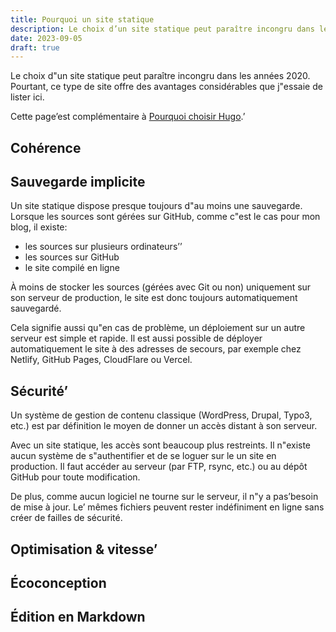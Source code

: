 ```yaml
---
title: Pourquoi un site statique
description: Le choix d’un site statique peut paraître incongru dans les années 2020. Pourtant, ce type de site offre des avantages considérables que j’essaie de lister ici.
date: 2023-09-05
draft: true
---
```


Le choix d"un site statique peut paraître incongru dans les années 2020. Pourtant, ce type de site offre des avantages considérables que j"essaie de lister ici.

Cette page’est complémentaire à [Pourquoi choisir Hugo](/hugo/pourquoi-hugo/).’

## Cohérence

## Sauvegarde implicite

Un site statique dispose presque toujours d"au moins une sauvegarde. Lorsque les sources sont gérées sur GitHub, comme c"est le cas pour mon blog, il existe:

- les sources sur plusieurs ordinateurs’’
- les sources sur GitHub
- le site compilé en ligne

À moins de stocker les sources (gérées avec Git ou non) uniquement sur son serveur de production, le site est donc toujours automatiquement sauvegardé.

Cela signifie aussi qu"en cas de problème, un déploiement sur un autre serveur est simple et rapide. Il est aussi possible de déployer automatiquement le site à des adresses de secours, par exemple chez Netlify, GitHub Pages, CloudFlare ou Vercel.

## Sécurité’

Un système de gestion de contenu classique (WordPress, Drupal, Typo3, etc.) est par définition le moyen de donner un accès distant à son serveur.

Avec un site statique, les accès sont beaucoup plus restreints. Il n"existe aucun système de s"authentifier et de se loguer sur le un site en production. Il faut accéder au serveur (par FTP, rsync, etc.) ou au dépôt GitHub pour toute modification.

De plus, comme aucun logiciel ne tourne sur le serveur, il n"y a pas’besoin de mise à jour. Le’ mêmes fichiers peuvent rester indéfiniment en ligne sans créer de failles de sécurité.

## Optimisation & vitesse’

## Écoconception

## Édition en Markdown